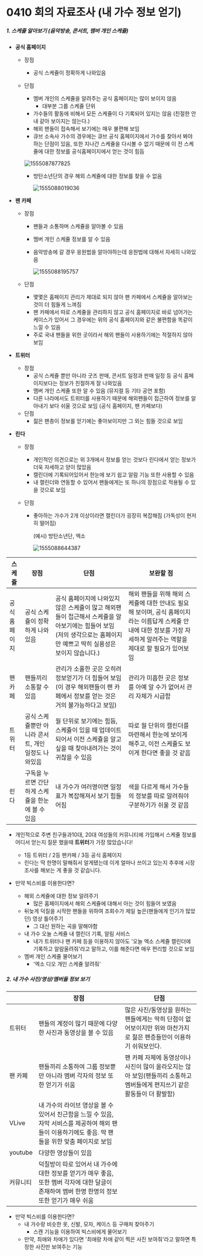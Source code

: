 # 0410 회의 자료조사 (내 가수 정보 얻기)

##### 1. 스케쥴 알아보기 (음악방송, 콘서트, 멤버 개인 스케쥴)

* **공식 홈페이지**

  * 장점

    * 공식 스케쥴이 정확하게 나와있음

  * 단점

    * 멤버 개인의 스케쥴을 알려주는 공식 홈페이지는 많이 보이지 않음
      * 대부분 그룹 스케쥴 단위
    * 가수들의 활동에 비해서 모든 스케쥴이 다 기록되어 있지는 않음 (친절한 안내 같아 보이지는 않는다.)
    * 해외 팬들이 접속해서 보기에는 매우 불편해 보임
    * 큐브 소속사 가수의 경우에는 큐브 공식 홈페이지에서 가수를 찾아서 봐야하는 단점이 있음, 또한 지나간 스케쥴을 다시볼 수 없기 때문에 이 전 스케쥴에 대한 정보를 공식홈페이지에서 얻는 것이 힘듬

    ![1555087877825](C:\Users\kig95\AppData\Roaming\Typora\typora-user-images\1555087877825.png)

    * 방탄소년단의 경우 해외 스케쥴에 대한 정보를 찾을 수 없음

      ![1555088019036](C:\Users\kig95\AppData\Roaming\Typora\typora-user-images\1555088019036.png)



* **팬 카페**

  * 장점

    * 팬들과 소통하며 스케쥴을 알아볼 수 있음

    * 멤버 개인 스케쥴 정보를 알 수 있음

    * 음악방송에 갈 경우 응원법을 알아야하는데 응원법에 대해서 자세히 나와있음

      ![1555088195757](C:\Users\kig95\AppData\Roaming\Typora\typora-user-images\1555088195757.png)

  * 단점

    * 몇몇은 홈페이지 관리가 제대로 되지 않아 팬 카페에서 스케쥴을 알아보는 것이 더 힘들게 느껴짐
    * 팬 카페에서 따로 스케쥴을 관리하지 않고 공식 홈페이지로 바로 넘어가는 케이스가 있어서 그 경우에는 위의 공식 홈페이지와 같은 불편함을 똑같이 느낄 수 있음
    * 주로 국내 팬들을 위한 곳이라서 해외 팬들이 사용하기에는 적절하지 않아보임



* **트위터**
  * 장점
    *  공식 스케쥴 뿐만 아니라  굿즈 판매, 콘서트 일정과 판매 일정 등 공식 홈페이지보다는 정보가 친절하게 잘 나와있음
    * 멤버 개인 스케쥴 또한 알 수 있음 (뮤지컬 등 기타 공연 포함)
    * 다른 나라에서도 트위터를 사용하기 때문에 해외팬들이 접근하여 정보를 알아내기 보다 쉬울 것으로 보임 (공식 홈페이지, 팬 카페보다)
  * 단점
    * 젊은 팬층이 정보를 얻기에는 좋아보이지만 그 외는 힘들 것으로 보임



* **린다** 

  * 장점

    * 개인적인 의견으로는 위 3개에서 정보를 얻는 것보다 린다에서 얻는 정보가 더욱 자세하고 양이 많았음
    * 캘린더에 기록되어있어서 한눈에 보기 쉽고 알람 기능 또한 사용할 수 있음
    * 내 캘린더와 연동할 수 있어서 팬들에게는 또 하나의 장점으로 적용될 수 있을 것으로 보임

  * 단점

    * 좋아하는 가수가 2개 이상이라면 캘린더가 굉장히 복잡해짐 (가독성이 현저히 떨어짐)

      (예시) 방탄소년단, 엑소

      ![1555088644387](C:\Users\kig95\AppData\Roaming\Typora\typora-user-images\1555088644387.png)



| 스케쥴        | 장점                                                | 단점                                                         | 보완할 점                                                    |
| ------------- | --------------------------------------------------- | ------------------------------------------------------------ | ------------------------------------------------------------ |
| 공식 홈페이지 | 공식 스케쥴이 정확하게 나와 있음                    | 공식 홈페이지에 나와있지 않은 스케쥴이 많고 해외팬들이 접근해서 스케쥴을 알아보기에는 힘들어 보임 (저의 생각으로는 홈페이지만 예쁘고 딱히 실용성은 보이지 않습니다.) | 해외 팬들을 위해 해외 스케쥴에 대한 안내도 필요해 보이며, 공식 홈페이지라는 이름답게 스케쥴 안내에 대한 정보를 가장 자세하게 알려주는 역할을 제대로 할 필요가 있어보임 |
| 팬 카페       | 팬들끼리 소통할 수 있음                             | 관리가 소홀한 곳은 오히려 정보얻기가 더 힘들어 보임 (이 경우 해외팬들이 팬 카페에서 정보를 얻는 것은 거의 불가능하다고 보임) | 관리가 미흡한 곳은 정보를 아예 알 수가 없어서 관리 자체가 시급함 |
| 트위터        | 공식 스케쥴뿐만 아니라 콘서트, 개인 일정도 나와있음 | 월 단위로 보기에는 힘듬, 스케쥴이 있을 때 업데이트 되어서 이전 스케쥴을 알고싶을 때 찾아내려가는 것이 귀찮을 수 있음 | 따로 월 단위의 캘린더를 마련해서 한눈에 보이게 해주고, 이전 스케쥴도 보이게 한다면 좋을 것 같음 |
| 린다          | 구독을 누르면 간단하게 스케쥴을 한눈에 볼 수 있음   | 내 가수가 여러명이면 일정표가 복잡해져서 보기 힘들어짐       | 색을 다르게 해서 가수들의 정보를 따로 알려줘야 구분하기가 쉬울 것 같음 |



* 개인적으로 주변 친구들과10대, 20대 여성들의 커뮤니티에 가입해서 스케쥴 정보를 어디서 얻는지 질문 했을때 **트위터**가 가장 많았습니다!
  * 1등 트위터 / 2등 팬카페 / 3등 공식 홈페이지
  * 린다는 딱 한명이 말해줘서 알게됐는데 이게 얼마나 쓰이고 있는지 추후에 시장조사를 해보는 게 좋을 것 같습니다.



* 만약 빅스비를 이용한다면?

  * 해외 스케쥴에 대한 정보 알려주기
    * 많은 홈페이지에서 해외 스케쥴에 대해서 아는 것이 힘들어 보였음
  * 뒤늦게 덕질을 시작한 팬들을 위하여 조회수가 제일 높은(팬들에게 인기가 많았던) 영상 틀어주기
    * 그 대신 원하는 곡을 말해야함
  * 내 가수 오늘 스케쥴 내 캘린더 기록, 알림 서비스
    * 내가 트위터나 팬 카페 등을 이용하지 않아도 '오늘 엑소 스케쥴 캘린더에 기록하고 알람울려줘'라고 말하고, 이를 해준다면 매우 편리할 것으로 보임
  * 멤버 개인 스케쥴 물어보기
    * '엑소 디오 개인 스케쥴 알려줘'

   



##### 2. 내 가수 사진/영상/멤버들 정보 보기

|          | 장점                                                         | 단점                                                         |
| -------- | ------------------------------------------------------------ | ------------------------------------------------------------ |
| 트위터   | 팬들의 계정이 많기 때문에 다양한 사진과 동영상을 볼 수 있음  | 많은 사진/동영상을 원하는 팬들에게는 딱히 단점이 없어보이지만 위와 마찬가지로 젊은 팬층들만이 이용하기 쉬워보인다. |
| 팬 카페  | 팬들끼리 소통하여 그룹 정보뿐만 아니라 멤버 각자의 정보 또한 얻기가 쉬움 | 팬 카페 자체에 동영상이나 사진이 많이 올라오지는 않아 보임(팬들끼리 소통하고 멤버들에게 편지쓰기 같은 활동들이 더 활발함) |
| VLive    | 내 가수의 라이브 영상을 볼 수 있어서 친근함을 느낄 수 있음, 자막 서비스를 제공하여 해외 팬들이 이용하기에도 좋음. 딱 팬들을 위한 맞춤 페이지로 보임 |                                                              |
| youtube  | 다양한 영상들이 있음                                         |                                                              |
| 커뮤니티 | 덕질방이 따로 있어서 내 가수에 대한 정보를 얻기가 매우 좋음, 또한 멤버 각자에 대한 달글이 존재하여 멤버 한명 한명의 정보 또한 얻기가 매우 쉬움 |                                                              |

* 만약 빅스비를 이용한다면?
  * 내 가수랑 비슷한 옷, 신발, 모자, 케이스 등 구매처 찾아주기
    * 스캔 기능을 이용하여 빅스비에게 물어보기
  * 만약, 최애와 차애가 있다면 '최애랑 차애 같이 찍은 사진 보여줘'라고 말하면 특정한 사진만 보여주는 기능


